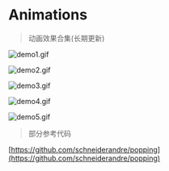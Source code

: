 # Animations

> 动画效果合集(长期更新)


![demo1.gif](http://images2015.cnblogs.com/blog/607542/201511/607542-20151116202907436-992788389.gif)

![demo2.gif](http://images2015.cnblogs.com/blog/607542/201511/607542-20151117153339436-1227969788.gif)

![demo3.gif](http://images2015.cnblogs.com/blog/607542/201511/607542-20151117113153374-1370793997.gif)

![demo4.gif](http://images2015.cnblogs.com/blog/607542/201511/607542-20151117175229233-921553766.gif)

![demo5.gif](http://images2015.cnblogs.com/blog/607542/201511/607542-20151118112108890-1975317749.gif)


> 部分参考代码

[https://github.com/schneiderandre/popping](https://github.com/schneiderandre/popping)
